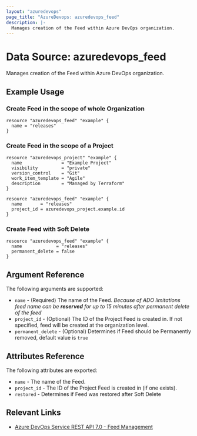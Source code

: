 ```yaml
---
layout: "azuredevops"
page_title: "AzureDevops: azuredevops_feed"
description: |-
  Manages creation of the Feed within Azure DevOps organization.
---
```


# Data Source: azuredevops_feed

Manages creation of the Feed within Azure DevOps organization.

## Example Usage

### Create Feed in the scope of whole Organization
```hcl
resource "azuredevops_feed" "example" {
  name = "releases"
}
```

### Create Feed in the scope of a Project
```hcl
resource "azuredevops_project" "example" {
  name               = "Example Project"
  visibility         = "private"
  version_control    = "Git"
  work_item_template = "Agile"
  description        = "Managed by Terraform"
}

resource "azuredevops_feed" "example" {
  name       = "releases"
  project_id = azuredevops_project.example.id
}
```

### Create Feed with Soft Delete
```hcl
resource "azuredevops_feed" "example" {
  name             = "releases"
  permanent_delete = false
}
```


## Argument Reference

The following arguments are supported:

- `name` - (Required) The name of the Feed. *Because of ADO limitations feed name can be **reserved** for up to 15 minutes after permanent delete of the feed*
- `project_id` - (Optional) The ID of the Project Feed is created in. If not specified, feed will be created at the organization level.
- `permanent_delete` - (Optional) Determines if Feed should be Permanently removed, default value is `true`

## Attributes Reference

The following attributes are exported:

- `name` - The name of the Feed.
- `project_id` - The ID of the Project Feed is created in (if one exists).
- `restored` - Determines if Feed was restored after Soft Delete

## Relevant Links

- [Azure DevOps Service REST API 7.0 - Feed Management](https://learn.microsoft.com/en-us/rest/api/azure/devops/artifacts/feed-management?view=azure-devops-rest-7.0)